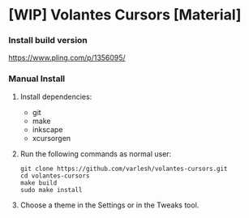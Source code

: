 # [WIP] Volantes Cursors [Material]

### Install build version

https://www.pling.com/p/1356095/

### Manual Install

1. Install dependencies:

    - git
    - make
    - inkscape
    - xcursorgen

2. Run the following commands as normal user:

    ```
    git clone https://github.com/varlesh/volantes-cursors.git
    cd volantes-cursors
    make build
    sudo make install
    ```

3. Choose a theme in the Settings or in the Tweaks tool.



